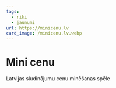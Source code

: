 ```yaml
---
tags:
  - riki
  - jaunumi
url: https://minicenu.lv
card_image: /minicenu.lv.webp
---
```


# Mini cenu

Latvijas sludinājumu cenu minēšanas spēle
